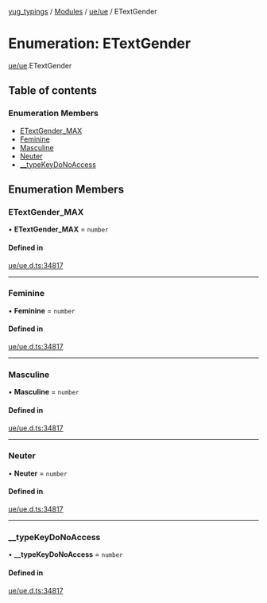 [yug_typings](../README.md) / [Modules](../modules.md) / [ue/ue](../modules/ue_ue.md) / ETextGender

# Enumeration: ETextGender

[ue/ue](../modules/ue_ue.md).ETextGender

## Table of contents

### Enumeration Members

- [ETextGender\_MAX](ue_ue.ETextGender.md#etextgender_max)
- [Feminine](ue_ue.ETextGender.md#feminine)
- [Masculine](ue_ue.ETextGender.md#masculine)
- [Neuter](ue_ue.ETextGender.md#neuter)
- [\_\_typeKeyDoNoAccess](ue_ue.ETextGender.md#__typekeydonoaccess)

## Enumeration Members

### ETextGender\_MAX

• **ETextGender\_MAX** = `number`

#### Defined in

[ue/ue.d.ts:34817](https://github.com/YugMetaverse/yug_typings/blob/b7d9b19/ue/ue.d.ts#L34817)

___

### Feminine

• **Feminine** = `number`

#### Defined in

[ue/ue.d.ts:34817](https://github.com/YugMetaverse/yug_typings/blob/b7d9b19/ue/ue.d.ts#L34817)

___

### Masculine

• **Masculine** = `number`

#### Defined in

[ue/ue.d.ts:34817](https://github.com/YugMetaverse/yug_typings/blob/b7d9b19/ue/ue.d.ts#L34817)

___

### Neuter

• **Neuter** = `number`

#### Defined in

[ue/ue.d.ts:34817](https://github.com/YugMetaverse/yug_typings/blob/b7d9b19/ue/ue.d.ts#L34817)

___

### \_\_typeKeyDoNoAccess

• **\_\_typeKeyDoNoAccess** = `number`

#### Defined in

[ue/ue.d.ts:34817](https://github.com/YugMetaverse/yug_typings/blob/b7d9b19/ue/ue.d.ts#L34817)
